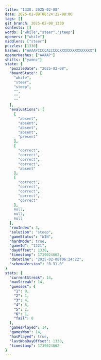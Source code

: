 ```yaml
---
title: "1330: 2025-02-08"
date: 2025-02-08T06:24:22-08:00
tags: []
git_branch: 2025-02-08_1330
contests: []
words: ["while","steer","steep"]
openers: ["while"]
middlers: ["steer"]
puzzles: [1330]
hashes: ["AAAAPCCCCACCCCCXXXXXXXXXXXXXXX"]
openerHashes: ["AAAAP"]
shifts: ["yamnz"]
state: {
  "puzzleDate": "2025-02-08",
  "boardState": [
    "while",
    "steer",
    "steep",
    "",
    "",
    ""
  ],
  "evaluations": [
    [
      "absent",
      "absent",
      "absent",
      "absent",
      "present"
    ],
    [
      "correct",
      "correct",
      "correct",
      "correct",
      "absent"
    ],
    [
      "correct",
      "correct",
      "correct",
      "correct",
      "correct"
    ],
    null,
    null,
    null
  ],
  "rowIndex": 3,
  "solution": "steep",
  "gameStatus": "WIN",
  "hardMode": true,
  "gameId": "1221",
  "dayOffset": 1330,
  "timestamp": 1739024662,
  "datetime": "2025-02-08T06:24:22",
  "schemaVersion": "0.31.0"
}
stats: {
  "currentStreak": 14,
  "maxStreak": 14,
  "guesses": {
    "1": 0,
    "2": 1,
    "3": 4,
    "4": 6,
    "5": 2,
    "6": 1,
    "fail": 0
  },
  "gamesPlayed": 14,
  "gamesWon": 14,
  "hasPlayed": true,
  "lastWonDayOffset": 1330,
  "timestamp": 1739024662
}
---
```

<!-- more -->
